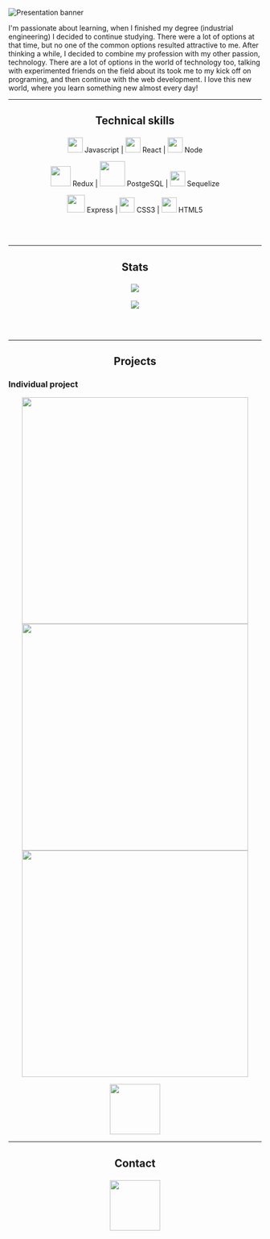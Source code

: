 ![Presentation banner](https://user-images.githubusercontent.com/69270095/124472532-9e7eff80-dd74-11eb-9d17-cb86b7680bd8.gif)

I'm passionate about learning, when I finished my degree (industrial engineering) I decided to continue studying. There were a lot of options at that time, but no one of the common options resulted attractive to me. After thinking a while, I decided to combine my profession with my other passion, technology. There are a lot of options in the world of technology too, talking with experimented friends on the field about its took me to my kick off on programing, and then continue with the web development. I love this new world, where you learn something new almost every day! 

___
## <p align="center"> Technical skills </p>

<p align="center">
 <img src='https://user-images.githubusercontent.com/69270095/124473337-92e00880-dd75-11eb-8439-6a8077f457d2.png' width="30vw"/> Javascript | 
 <img src='https://user-images.githubusercontent.com/69270095/124479323-89a66a00-dd7c-11eb-868f-b1b8d3b56e39.png' width="30vw"/> React | 
 <img src='https://user-images.githubusercontent.com/69270095/124943502-ec00a400-dfe2-11eb-94c0-40bd52557ceb.png' width="30vw"/> Node 
</p>

<p align="center">
 <img src='https://user-images.githubusercontent.com/69270095/124944514-bf995780-dfe3-11eb-8d29-2df6d0a44bbb.png' width="40vw"/> Redux | 
 <img src='https://user-images.githubusercontent.com/69270095/124945111-3f272680-dfe4-11eb-8491-dc17abfed829.png' width="50vw"/> PostgeSQL | 
 <img src='https://user-images.githubusercontent.com/69270095/124945575-aa70f880-dfe4-11eb-8ef0-28abbbfc5df9.png' width="30vw"/> Sequelize 
</p>

<p align="center">
 <img src='https://user-images.githubusercontent.com/69270095/124947996-b1990600-dfe6-11eb-8dbe-2ef86afccd38.png' width="35vw"/> Express |
 <img src='https://user-images.githubusercontent.com/69270095/124946896-c4f7a180-dfe5-11eb-9a47-03c1091c5bda.png' width="30vw"/> CSS3 |
 <img src='https://user-images.githubusercontent.com/69270095/124947179-fe301180-dfe5-11eb-8495-338bade70395.png' width="30vw"/> HTML5  
</p>
 
 <br></br>
 ___
 ## <p align="center"> Stats </p>
 <p align="center">
 <img src=https://github-readme-stats.vercel.app/api/top-langs/?username=javicastro89&theme=vue-dark />
 <br></br>
 <img src=https://github-readme-stats.vercel.app/api?username=javicastro89&show_icons=true&theme=vue-dark />
 

 </p>
 
  <br></br>
  ___
 ## <p align="center"> Projects </p>
 
 ### <p> Individual project </p>
 
 <p align="center"> 
 <img src='https://user-images.githubusercontent.com/69270095/125121912-044bee00-e0cb-11eb-884b-8f8ba07d80c2.PNG' width="450vw"/> <img src='https://user-images.githubusercontent.com/69270095/125121943-12017380-e0cb-11eb-97d9-50c9737912eb.PNG' width="450vw"/> <img src='https://user-images.githubusercontent.com/69270095/125122225-791f2800-e0cb-11eb-925c-46bb7de018d1.PNG' width="450vw"/> 
 <p align="center"> 
<a href=https://github.com/javicastro89/PI-Dogs> <img src='https://user-images.githubusercontent.com/69270095/125122854-59d4ca80-e0cc-11eb-9dc1-6cab7ee87a40.png' width='100' /> </a>
 </p>
</p>

___

## <p align="center"> Contact </p>

<p align="center"> 
<a href=https://www.linkedin.com/in/javicastro89/> <img src='https://user-images.githubusercontent.com/69270095/125123725-6a397500-e0cd-11eb-97b4-29b29bb8c933.png' width='100' /> </a>
 </p>
<!---
javicastro89/javicastro89 is a ✨ special ✨ repository because its `README.md` (this file) appears on your GitHub profile.
You can click the Preview link to take a look at your changes.
--->
